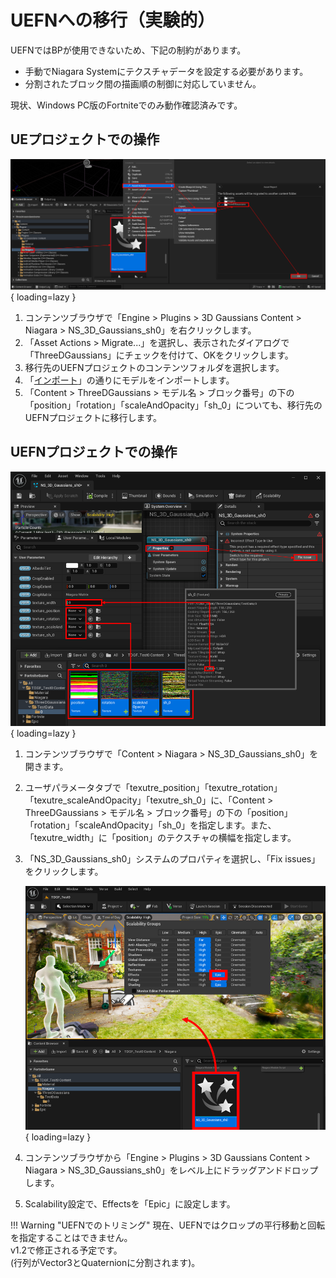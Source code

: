 # UEFNへの移行（実験的）

UEFNではBPが使用できないため、下記の制約があります。

- 手動でNiagara Systemにテクスチャデータを設定する必要があります。
- 分割されたブロック間の描画順の制御に対応していません。

現状、Windows PC版のFortniteでのみ動作確認済みです。

## UEプロジェクトでの操作

![](images/how-to-uefn-migrate.png){ loading=lazy }  

1. コンテンツブラウザで「Engine > Plugins > 3D Gaussians Content > Niagara > NS_3D_Gaussians_sh0」を右クリックします。
2. 「Asset Actions > Migrate...」を選択し、表示されたダイアログで「ThreeDGaussians」にチェックを付けて、OKをクリックします。
3. 移行先のUEFNプロジェクトのコンテンツフォルダを選択します。
4. 「[インポート](../how-to-import/#_2)」の通りにモデルをインポートします。
5. 「Content > ThreeDGaussians > モデル名 > ブロック番号」の下の「position」「rotation」「scaleAndOpacity」「sh_0」についても、移行先のUEFNプロジェクトに移行します。

## UEFNプロジェクトでの操作

![](images/how-to-uefn-setup.png){ loading=lazy }  

1. コンテンツブラウザで「Content > Niagara > NS_3D_Gaussians_sh0」を開きます。
2. ユーザパラメータタブで「texutre_position」「texutre_rotation」「texutre_scaleAndOpacity」「texutre_sh_0」に、「Content > ThreeDGaussians > モデル名 > ブロック番号」の下の「position」「rotation」「scaleAndOpacity」「sh_0」を指定します。また、「texutre_width」に「position」のテクスチャの横幅を指定します。
3. 「NS_3D_Gaussians_sh0」システムのプロパティを選択し、「Fix issues」をクリックします。

	![](images/how-to-uefn-place.png){ loading=lazy }  

4. コンテンツブラウザから「Engine > Plugins > 3D Gaussians Content > Niagara > NS_3D_Gaussians_sh0」をレベル上にドラッグアンドドロップします。
5. Scalability設定で、Effectsを「Epic」に設定します。

!!! Warning "UEFNでのトリミング"
	現在、UEFNではクロップの平行移動と回転を指定することはできません。  
	v1.2で修正される予定です。  
	(行列がVector3とQuaternionに分割されます)。
	
<!-- UEFN上でトリミング範囲（位置、回転、大きさ）を指定することができます。  
ただし、これらの適切な値をUEFN上で設定するのはとても難しいです。  
UE上でこれらの適切な値を見つけて、UEFNにコピーペーストすることをお勧めします。  
なお、回転はクォータニオンで表されることに注意してください。 -->